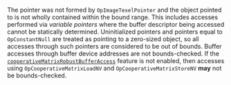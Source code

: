 The pointer was not formed by `OpImageTexelPointer` and the object
pointed to is not wholly contained within the bound range.
This includes accesses performed via *variable pointers* where the
buffer descriptor being accessed cannot be statically determined.
Uninitialized pointers and pointers equal to `OpConstantNull` are
treated as pointing to a zero-sized object, so all accesses through
such pointers are considered to be out of bounds.
Buffer accesses through buffer device addresses are not
bounds-checked.
If the
[`cooperativeMatrixRobustBufferAccess`](https://www.khronos.org/registry/vulkan/specs/1.3-extensions/html/vkspec.html#features-cooperativeMatrixRobustBufferAccess)
feature is not enabled, then accesses using
`OpCooperativeMatrixLoadNV` and `OpCooperativeMatrixStoreNV` **may**  not be bounds-checked.